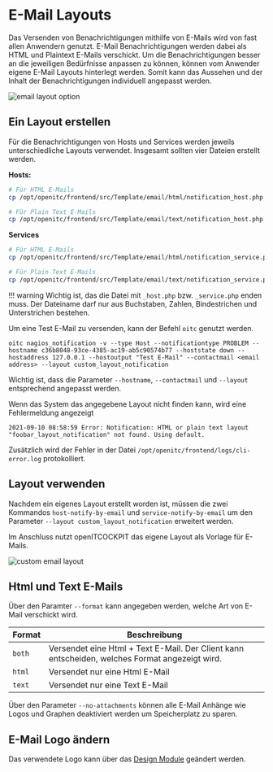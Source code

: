 # E-Mail Layouts

Das Versenden von Benachrichtigungen mithilfe von E-Mails wird von fast allen Anwendern genutzt. E-Mail Benachrichtigungen
werden dabei als HTML und Plaintext E-Mails verschickt. Um die Benachrichtigungen besser an die jeweiligen Bedürfnisse anpassen zu können,
können vom Anwender eigene E-Mail Layouts hinterlegt werden. Somit kann das Aussehen und der Inhalt der Benachrichtigungen individuell angepasst werden.

![email layout option](/images/alerting/openitcockpit-4-notifications.png)

## Ein Layout erstellen

Für die Benachrichtigungen von Hosts und Services werden jeweils unterschiedliche Layouts verwendet. Insgesamt sollten vier Dateien erstellt werden.

**Hosts:**

```sh
# Für HTML E-Mails
cp /opt/openitc/frontend/src/Template/email/html/notification_host.php /opt/openitc/frontend/src/Template/email/html/custom_layout_notification_host.php

# Für Plain Text E-Mails
cp /opt/openitc/frontend/src/Template/email/text/notification_host.php /opt/openitc/frontend/src/Template/email/text/custom_layout_notification_host.php
```

**Services**
```sh
# Für HTML E-Mails
cp /opt/openitc/frontend/src/Template/email/html/notification_service.php /opt/openitc/frontend/src/Template/email/html/custom_layout_notification_service.php

# Für Plain Text E-Mails
cp /opt/openitc/frontend/src/Template/email/text/notification_service.php /opt/openitc/frontend/src/Template/email/text/custom_layout_notification_service.php
```

!!! warning
    Wichtig ist, das die Datei mit `_host.php` bzw. `_service.php` enden muss. Der Dateiname darf nur aus Buchstaben, Zahlen, Bindestrichen und Unterstrichen bestehen.

Um eine Test E-Mail zu versenden, kann der Befehl `oitc` genutzt werden.
```
oitc nagios_notification -v --type Host --notificationtype PROBLEM --hostname c36b8048-93ce-4385-ac19-ab5c90574b77 --hoststate down --hostaddress 127.0.0.1 --hostoutput "Test E-Mail" --contactmail <email address> --layout custom_layout_notification
```

Wichtig ist, dass die Parameter `--hostname`, `--contactmail` und `--layout` entsprechend angepasst werden.

Wenn das System das angegebene Layout nicht finden kann, wird eine Fehlermeldung angezeigt
```
2021-09-10 08:58:59 Error: Notification: HTML or plain text layout "foobar_layout_notification" not found. Using default.
```
Zusätzlich wird der Fehler in der Datei `/opt/openitc/frontend/logs/cli-error.log` protokolliert. 

## Layout verwenden

Nachdem ein eigenes Layout erstellt worden ist, müssen die zwei Kommandos `host-notify-by-email` und `service-notify-by-email`
um den Parameter `--layout custom_layout_notification` erweitert werden.

Im Anschluss nutzt openITCOCKPIT das eigene Layout als Vorlage für E-Mails.

![custom email layout](/images/alerting/openitcockpit-custom-email-layout.png)

## Html und Text E-Mails
Über den Paramter `--format` kann angegeben werden, welche Art von E-Mail verschickt wird.

| Format | Beschreibung |
|------|------------|
| `both`   | Versendet eine Html + Text E-Mail. Der Client kann entscheiden, welches Format angezeigt wird. |
| `html` | Versendet nur eine Html E-Mail         |
| `text`   | Versendet nur eine Text E-Mail         |

Über den Parameter `--no-attachments` können alle E-Mail Anhänge wie Logos und Graphen deaktiviert werden um Speicherplatz zu sparen.

## E-Mail Logo ändern
Das verwendete Logo kann über das [Design Module](/additional/theming/) geändert werden.




